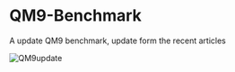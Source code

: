 # QM9-Benchmark
A update QM9 benchmark, update form the recent articles

![QM9update](https://github.com/user-attachments/assets/e36608c1-05c5-47e9-a1ad-42cdfb3fb060)

